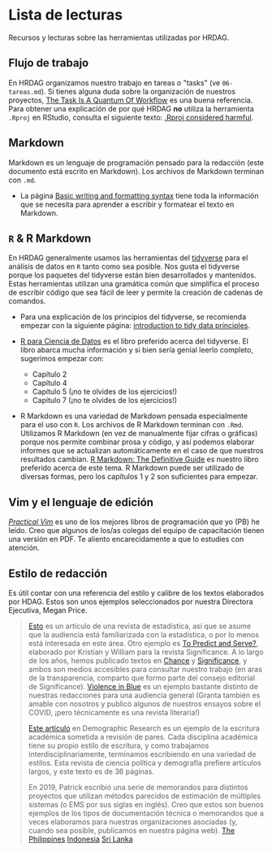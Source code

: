 # Lista de lecturas
Recursos y lecturas sobre las herramientas utilizadas por HRDAG.
<!--Note: all of the readings are in English except R para Ciencia de Datos-->

## Flujo de trabajo
En HRDAG organizamos nuestro trabajo en tareas o "tasks" (ve `06-tareas.md`). Si tienes alguna duda sobre la organización de nuestros proyectos, [The Task Is A Quantum Of Workflow](https://hrdag.org/2016/06/14/the-task-is-a-quantum-of-workflow/) es una buena referencia. Para obtener una explicación de por qué HRDAG **no** utiliza la herramienta `.Rproj` en RStudio, consulta el siguiente texto: [.Rproj considered harmful](https://hrdag.org/tech-notes/harmful.html).

## Markdown
Markdown es un lenguaje de programación pensado para la redacción (este documento está escrito en Markdown). Los archivos de Markdown terminan con `.md`.

- La página [Basic writing and formatting syntax](https://help.github.com/en/github/writing-on-github/basic-writing-and-formatting-syntax) tiene toda la información que se necesita para aprender a escribir y formatear el texto en Markdown.


## `R` & R Markdown
En HRDAG generalmente usamos las herramientas del [tidyverse](https://www.tidyverse.org/) para el análisis de datos en `R` tanto como sea posible. Nos gusta el tidyverse porque los paquetes del tidyverse están bien desarrollados y mantenidos. Estas herramientas utilizan una gramática común que simplifica el proceso de escribir código que sea fácil de leer y permite la creación de cadenas de comandos.

- Para una explicación de los principios del tidyverse, se recomienda empezar con la siguiente página: [introduction to tidy data principles](https://github.com/jennybc/lotr-tidy/blob/master/01-intro.md).
- [R para Ciencia de Datos](https://es.r4ds.hadley.nz/) es el libro preferido acerca del tidyverse. El libro abarca mucha información y si bien sería genial leerlo completo, sugerimos empezar con:
    - Capítulo 2
    - Capítulo 4
    - Capítulo 5 (¡no te olvides de los ejercicios!)
    - Capítulo 7 (¡no te olvides de los ejercicios!)


- R Markdown es una variedad de Markdown pensada especialmente para el uso con `R`. Los archivos de R Markdown terminan con `.Rmd`. Utilizamos R Markdown (en vez de manualmente fijar cifras o gráficas) porque nos permite combinar prosa y código, y así podemos elaborar informes que se actualizan automáticamente en el caso de que nuestros resultados cambian. [R Markdown: The Definitive Guide](https://bookdown.org/yihui/rmarkdown/) es nuestro libro preferido acerca de este tema. R Markdown puede ser utilizado de diversas formas, pero los capítulos 1 y 2 son suficientes para empezar.

## Vim y el lenguaje de edición

[_Practical Vim_](https://pragprog.com/titles/dnvim2/) es uno de los mejores libros de programación que yo (PB) he leído. Creo que algunos de los/as colegas del equipo de capacitación tienen una versión en PDF. Te aliento encarecidamente a que lo estudies con atención.

## Estilo de redacción
Es útil contar con una referencia del estilo y calibre de los textos elaborados por HDAG. Estos son unos ejemplos seleccionados por nuestra Directora Ejecutiva, Megan Price.

>[Esto](https://chance.amstat.org/2018/02/statistics-of-genocide/) es un artículo de una revista de estadística, así que se asume que la audiencia está familiarizada con la estadística, o por lo menos está interesada en este área. Otro ejemplo es [To Predict and Serve?](https://rss.onlinelibrary.wiley.com/doi/epdf/10.1111/j.1740-9713.2016.00960.x), elaborado por Kristian y William para la revista Significance. A lo largo de los años, hemos publicado textos en [Chance](https://chance.amstat.org/) y [Significance](https://www.significancemagazine.com/), y ambos son medios accesibles para consultar nuestro trabajo (en aras de la transparencia, comparto que formo parte del consejo editorial de Significance). [Violence in Blue](https://granta.com/violence-in-blue/) es un ejemplo bastante distinto de nuestras redacciones para una audiencia general (Granta también es amable con nosotros y publicó algunos de nuestros ensayos sobre el COVID, ¡pero técnicamente es una revista literaria!)
>
>[Este artículo](https://hrdag.org/wp-content/uploads/2019/09/2019-DemographicResearch-civilian-killings-el-salvador.pdf) en Demographic Research es un ejemplo de la escritura académica sometida a revisión de pares. Cada disciplina académica tiene su propio estilo de escritura, y como trabajamos interdisciplinariamente, terminamos escribiendo en una variedad de estilos. Esta revista de ciencia política y demografía prefiere artículos largos, y este texto es de 36 páginas.
>
> En 2019, Patrick escribió una serie de memorandos para distintos proyectos que utilizan métodos parecidos de estimación de múltiples sistemas (o EMS por sus siglas en inglés). Creo que estos son buenos ejemplos de los tipos de documentación técnica o memorandos que a veces elaboramos para nuestras organizaciones asociadas (y, cuando sea posible, publicamos en nuestra página web). [The Philippines](https://hrdag.org/wp-content/uploads/2019/07/2019-HRDAG-killings-philippines.pdf) [Indonesia](https://hrdag.org/wp-content/uploads/2018/12/KP-Palemban-ests.pdf) [Sri Lanka](https://hrdag.org/wp-content/uploads/2018/12/HRDAG-ITJPSL-2018-12-12-1.pdf)

<!-- done --> 
